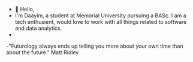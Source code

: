 - 👋 Hello, 
- I'm Daayim, a student at Memorial University pursuing a BASc. I am a tech enthusient, would love to work with all things related to software and data analytics.
-
-"Futurology always ends up telling you more about your own time than about the future." Matt Ridley
<!---
Daayim/Daayim is a ✨ special ✨ repository because its `README.md` (this file) appears on your GitHub profile.
You can click the Preview link to take a look at your changes.
--->
